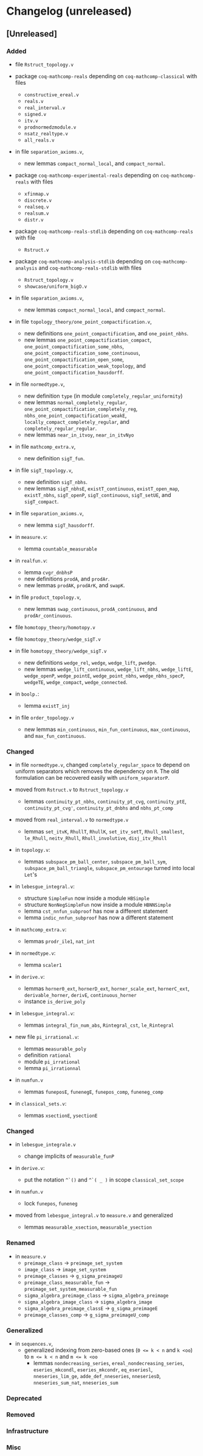 # Changelog (unreleased)

## [Unreleased]

### Added

- file `Rstruct_topology.v`

- package `coq-mathcomp-reals` depending on `coq-mathcomp-classical`
  with files
  + `constructive_ereal.v`
  + `reals.v`
  + `real_interval.v`
  + `signed.v`
  + `itv.v`
  + `prodnormedzmodule.v`
  + `nsatz_realtype.v`
  + `all_reals.v`

- in file `separation_axioms.v`,
  + new lemmas `compact_normal_local`, and `compact_normal`.

- package `coq-mathcomp-experimental-reals` depending on `coq-mathcomp-reals`
  with files
  + `xfinmap.v`
  + `discrete.v`
  + `realseq.v`
  + `realsum.v`
  + `distr.v`

- package `coq-mathcomp-reals-stdlib` depending on `coq-mathcomp-reals`
  with file
  + `Rstruct.v`

- package `coq-mathcomp-analysis-stdlib` depending on
  `coq-mathcomp-analysis` and `coq-mathcomp-reals-stdlib` with files
  + `Rstruct_topology.v`
  + `showcase/uniform_bigO.v`

- in file `separation_axioms.v`,
  + new lemmas `compact_normal_local`, and `compact_normal`.

- in file `topology_theory/one_point_compactification.v`,
  + new definitions `one_point_compactification`, and `one_point_nbhs`.
  + new lemmas `one_point_compactification_compact`,
    `one_point_compactification_some_nbhs`,
    `one_point_compactification_some_continuous`,
    `one_point_compactification_open_some`,
    `one_point_compactification_weak_topology`, and
    `one_point_compactification_hausdorff`.

- in file `normedtype.v`,
  + new definition `type` (in module `completely_regular_uniformity`)
  + new lemmas `normal_completely_regular`,
    `one_point_compactification_completely_reg`,
    `nbhs_one_point_compactification_weakE`,
    `locally_compact_completely_regular`, and
    `completely_regular_regular`.
  + new lemmas `near_in_itvoy`, `near_in_itvNyo`

- in file `mathcomp_extra.v`,
  + new definition `sigT_fun`.
- in file `sigT_topology.v`,
  + new definition `sigT_nbhs`.
  + new lemmas `sigT_nbhsE`, `existT_continuous`, `existT_open_map`,
    `existT_nbhs`, `sigT_openP`, `sigT_continuous`, `sigT_setUE`, and 
    `sigT_compact`.
- in file `separation_axioms.v`,
  + new lemma `sigT_hausdorff`.

- in `measure.v`:
  + lemma `countable_measurable`
- in `realfun.v`:
  + lemma `cvgr_dnbhsP`
  + new definitions `prodA`, and `prodAr`.
  + new lemmas `prodAK`, `prodArK`, and `swapK`.
- in file `product_topology.v`,
  + new lemmas `swap_continuous`, `prodA_continuous`, and 
    `prodAr_continuous`.

- file `homotopy_theory/homotopy.v`
- file `homotopy_theory/wedge_sigT.v`
- in file `homotopy_theory/wedge_sigT.v`
  + new definitions `wedge_rel`, `wedge`, `wedge_lift`, `pwedge`.
  + new lemmas `wedge_lift_continuous`, `wedge_lift_nbhs`,
    `wedge_liftE`, `wedge_openP`,
    `wedge_pointE`, `wedge_point_nbhs`, `wedge_nbhs_specP`, `wedgeTE`,
    `wedge_compact`, `wedge_connected`.

- in `boolp.`:
  + lemma `existT_inj`
- in file `order_topology.v`
  + new lemmas `min_continuous`, `min_fun_continuous`, `max_continuous`, and
    `max_fun_continuous`.

### Changed

- in file `normedtype.v`,
     changed `completely_regular_space` to depend on uniform separators
     which removes the dependency on `R`.  The old formulation can be
     recovered easily with `uniform_separatorP`.

- moved from `Rstruct.v` to `Rstruct_topology.v`
  + lemmas `continuity_pt_nbhs`, `continuity_pt_cvg`,
    `continuity_ptE`, `continuity_pt_cvg'`, `continuity_pt_dnbhs`
    and `nbhs_pt_comp`

- moved from `real_interval.v` to `normedtype.v`
  + lemmas `set_itvK`, `RhullT`, `RhullK`, `set_itv_setT`,
    `Rhull_smallest`, `le_Rhull`, `neitv_Rhull`, `Rhull_involutive`,
    `disj_itv_Rhull`
- in `topology.v`:
  + lemmas `subspace_pm_ball_center`, `subspace_pm_ball_sym`,
    `subspace_pm_ball_triangle`, `subspace_pm_entourage` turned
	into local `Let`'s

- in `lebesgue_integral.v`:
  + structure `SimpleFun` now inside a module `HBSimple`
  + structure `NonNegSimpleFun` now inside a module `HBNNSimple`
  + lemma `cst_nnfun_subproof` has now a different statement
  + lemma `indic_nnfun_subproof` has now a different statement
- in `mathcomp_extra.v`:
  + lemmas `prodr_ile1`, `nat_int`

- in `normedtype.v`:
  + lemma `scaler1`

- in `derive.v`:
  + lemmas `horner0_ext`, `hornerD_ext`, `horner_scale_ext`, `hornerC_ext`,
    `derivable_horner`, `derivE`, `continuous_horner`
  + instance `is_derive_poly`

- in `lebesgue_integral.v`:
  + lemmas `integral_fin_num_abs`, `Rintegral_cst`, `le_Rintegral`

- new file `pi_irrational.v`:
  + lemmas `measurable_poly`
  + definition `rational`
  + module `pi_irrational`
  + lemma `pi_irrationnal`

- in `numfun.v`
  + lemmas `funeposE`, `funenegE`, `funepos_comp`, `funeneg_comp`

- in `classical_sets.v`:
  + lemmas `xsectionE`, `ysectionE`

### Changed

- in `lebesgue_integrale.v`
  + change implicits of `measurable_funP`

- in `derive.v`:
  + put the notation ``` ^`() ``` and ``` ^`( _ ) ``` in scope `classical_set_scope`

- in `numfun.v`
  + lock `funepos`, `funeneg`

- moved from `lebesgue_integral.v` to `measure.v` and generalized
  + lemmas `measurable_xsection`, `measurable_ysection`

### Renamed

- in `measure.v`
  + `preimage_class` -> `preimage_set_system`
  + `image_class` -> `image_set_system`
  + `preimage_classes` -> `g_sigma_preimageU`
  + `preimage_class_measurable_fun` -> `preimage_set_system_measurable_fun`
  + `sigma_algebra_preimage_class` -> `sigma_algebra_preimage`
  + `sigma_algebra_image_class` -> `sigma_algebra_image`
  + `sigma_algebra_preimage_classE` -> `g_sigma_preimageE`
  + `preimage_classes_comp` -> `g_sigma_preimageU_comp`

### Generalized

- in `sequences.v`,
  + generalized indexing from zero-based ones (`0 <= k < n` and `k <oo`)
    to `m <= k < n` and `m <= k <oo`
    * lemmas `nondecreasing_series`, `ereal_nondecreasing_series`,
             `eseries_mkcondl`, `eseries_mkcondr`, `eq_eseriesl`,
	     `nneseries_lim_ge`, `adde_def_nneseries`,
	     `nneseriesD`, `nneseries_sum_nat`, `nneseries_sum`

### Deprecated

### Removed

### Infrastructure

### Misc
